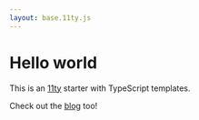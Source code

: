 ```yaml
---
layout: base.11ty.js
---
```


# Hello world

This is an [11ty](https://11ty.dev) starter with TypeScript templates.

Check out the [blog](/blog) too!
